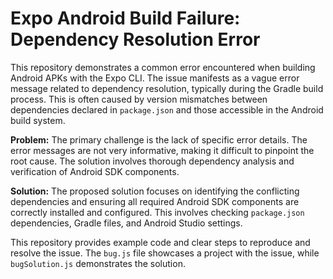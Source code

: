 # Expo Android Build Failure: Dependency Resolution Error

This repository demonstrates a common error encountered when building Android APKs with the Expo CLI. The issue manifests as a vague error message related to dependency resolution, typically during the Gradle build process. This is often caused by version mismatches between dependencies declared in `package.json` and those accessible in the Android build system.

**Problem:** The primary challenge is the lack of specific error details. The error messages are not very informative, making it difficult to pinpoint the root cause.  The solution involves thorough dependency analysis and verification of Android SDK components.

**Solution:** The proposed solution focuses on identifying the conflicting dependencies and ensuring all required Android SDK components are correctly installed and configured.  This involves checking `package.json` dependencies, Gradle files, and Android Studio settings.

This repository provides example code and clear steps to reproduce and resolve the issue.  The `bug.js` file showcases a project with the issue, while `bugSolution.js` demonstrates the solution.
